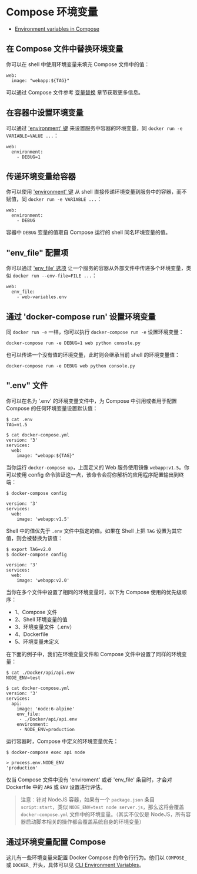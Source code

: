 # Compose 环境变量

+ [Environment variables in Compose](https://docs.docker.com/compose/environment-variables/)

## 在 Compose 文件中替换环境变量

你可以在 shell 中使用环境变量来填充 Compose 文件中的值：

```
web:
  image: "webapp:${TAG}"
```

可以通过 Compose 文件参考 [变量替换](https://docs.docker.com/compose/compose-file/#variable-substitution) 章节获取更多信息。

## 在容器中设置环境变量

可以通过 ['environment' 键](https://docs.docker.com/compose/compose-file/#environment) 来设置服务中容器的环境变量，同 `docker run -e VARIABLE=VALUE ...`：

```
web:
  environment:
    - DEBUG=1
```

## 传递环境变量给容器

你可以使用 ['environment' 键](https://docs.docker.com/compose/compose-file/#environment) 从 shell 直接传递环境变量到服务中的容器，而不赋值，同 `docker run -e VARIABLE ...`：

```
web:
  environment:
    - DEBUG
```

容器中 `DEBUG` 变量的值取自 Compose 运行的 shell 同名环境变量的值。

## "env_file" 配置项

你可以通过 ['env_file' 选项](https://docs.docker.com/compose/compose-file/#env_file) 让一个服务的容器从外部文件中传递多个环境变量，类似 `docker run --env-file=FILE ...`：

```
web:
  env_file:
    - web-variables.env
```

## 通过 'docker-compose run' 设置环境变量

同 `docker run -e` 一样，你可以执行 `docker-compose run -e` 设置环境变量：

```
docker-compose run -e DEBUG=1 web python console.py
```

也可以传递一个没有值的环境变量，此时则会继承当前 shell 的环境变量值：

```
docker-compose run -e DEBUG web python console.py
```

## ".env" 文件

你可以在名为 '.env' 的环境变量文件中，为 Compose 中引用或者用于配置 Compose 的任何环境变量设置默认值：

```
$ cat .env
TAG=v1.5

$ cat docker-compose.yml
version: '3'
services:
  web:
    image: "webapp:${TAG}"
```

当你运行 `docker-compose up`，上面定义的 Web 服务使用镜像 `webapp:v1.5`。你可以使用 config 命令验证这一点，该命令会将你解析的应用程序配置输出到终端：

```
$ docker-compose config

version: '3'
services:
  web:
    image: 'webapp:v1.5'
```

Shell 中的值优先于 `.env` 文件中指定的值。如果在 Shell 上把 `TAG` 设置为其它值，则会被替换为该值：

```
$ export TAG=v2.0
$ docker-compose config

version: '3'
services:
  web:
    image: 'webapp:v2.0'
```

当你在多个文件中设置了相同的环境变量时，以下为 Compose 使用的优先级顺序：

+ 1、Compose 文件
+ 2、Shell 环境变量的值
+ 3、环境变量文件（.env）
+ 4、Dockerfile
+ 5、环境变量未定义

在下面的例子中，我们在环境变量文件和 Compose 文件中设置了同样的环境变量：

```
$ cat ./Docker/api/api.env
NODE_ENV=test

$ cat docker-compose.yml
version: '3'
services:
  api:
    image: 'node:6-alpine'
    env_file:
     - ./Docker/api/api.env
    environment:
     - NODE_ENV=production
```

运行容器时，Compose 中定义的环境变量优先：

```
$ docker-compose exec api node

> process.env.NODE_ENV
'production'
```

仅当 Compose 文件中没有 'enviroment' 或者 'env_file' 条目时，才会对 Dockerfile 中的 `ARG` 或 `ENV` 设置进行评估。

> 注意：针对 NodeJS 容器，如果有一个 `package.json` 条目 `script:start`，类似 `NODE_ENV=test node server.js`，那么这将会覆盖 `docker-compose.yml` 文件中的环境变量。（其实不仅仅是 NodeJS，所有容器启动脚本相关的操作都会覆盖系统自身的环境变量）

## 通过环境变量配置 Compose

这儿有一些环境变量来配置 Docker Compose 的命令行行为。他们以 `COMPOSE_` 或 `DOCKER_` 开头，具体可以见 [CLI Environment Variables](https://docs.docker.com/compose/reference/envvars/)。
